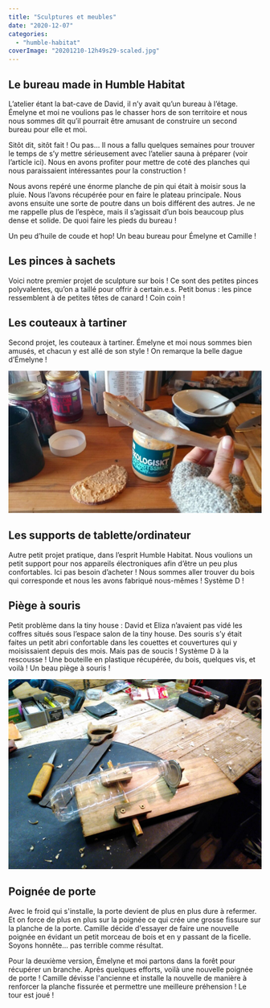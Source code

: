 ```yaml
---
title: "Sculptures et meubles"
date: "2020-12-07"
categories: 
  - "humble-habitat"
coverImage: "20201210-12h49s29-scaled.jpg"
---
```


## Le bureau made in Humble Habitat

L’atelier étant la bat-cave de David, il n’y avait qu’un bureau à l’étage. Émelyne et moi ne voulions pas le chasser hors de son territoire et nous nous sommes dit qu’il pourrait être amusant de construire un second bureau pour elle et moi.

Sitôt dit, sitôt fait ! Ou pas… Il nous a fallu quelques semaines pour trouver le temps de s’y mettre sérieusement avec l’atelier sauna à préparer (voir l’article ici). Nous en avons profiter pour mettre de coté des planches qui nous paraissaient intéressantes pour la construction !

Nous avons repéré une énorme planche de pin qui était à moisir sous la pluie. Nous l’avons récupérée pour en faire le plateau principale. Nous avons ensuite une sorte de poutre dans un bois différent des autres. Je ne me rappelle plus de l’espèce, mais il s’agissait d’un bois beaucoup plus dense et solide. De quoi faire les pieds du bureau !

Un peu d’huile de coude et hop! Un beau bureau pour Émelyne et Camille !

## Les pinces à sachets

Voici notre premier projet de sculpture sur bois ! Ce sont des petites pinces polyvalentes, qu’on a taillé pour offrir à certain.e.s. Petit bonus : les pince ressemblent à de petites têtes de canard ! Coin coin !

## Les couteaux à tartiner

Second projet, les couteaux à tartiner. Émelyne et moi nous sommes bien amusés, et chacun y est allé de son style ! On remarque la belle dague d’Émelyne !

![](images/20210121-19h38s47-1024x576.jpeg)

## Les supports de tablette/ordinateur

Autre petit projet pratique, dans l’esprit Humble Habitat. Nous voulions un petit support pour nos appareils électroniques afin d’être un peu plus confortables. Ici pas besoin d’acheter ! Nous sommes aller trouver du bois qui corresponde et nous les avons fabriqué nous-mêmes ! Système D !

## Piège à souris

Petit problème dans la tiny house : David et Eliza n’avaient pas vidé les coffres situés sous l’espace salon de la tiny house. Des souris s’y était faites un petit abri confortable dans les couettes et couvertures qui y moisissaient depuis des mois. Mais pas de soucis ! Système D à la rescousse ! Une bouteille en plastique récupérée, du bois, quelques vis, et voilà ! Un beau piège à souris !

![](images/20201126-16h43s09-1024x768.jpg)

## Poignée de porte

Avec le froid qui s'installe, la porte devient de plus en plus dure à refermer. Et on force de plus en plus sur la poignée ce qui crée une grosse fissure sur la planche de la porte. Camille décide d'essayer de faire une nouvelle poignée en évidant un petit morceau de bois et en y passant de la ficelle. Soyons honnête... pas terrible comme résultat.

Pour la deuxième version, Émelyne et moi partons dans la forêt pour récupérer un branche. Après quelques efforts, voilà une nouvelle poignée de porte ! Camille dévisse l'ancienne et installe la nouvelle de manière à renforcer la planche fissurée et permettre une meilleure préhension ! Le tour est joué !
